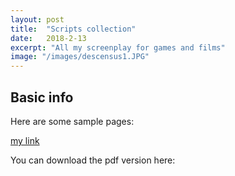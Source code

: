 ```yaml
---
layout: post
title:  "Scripts collection"
date:   2018-2-13
excerpt: "All my screenplay for games and films"
image: "/images/descensus1.JPG"
---
```


## Basic info

Here are some sample pages:

[my link](file:///Users/Geralt/Downloads/script_NEW)



You can download the pdf version here:



## 


